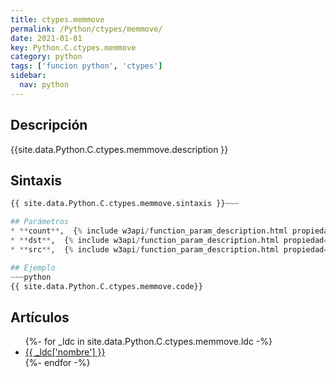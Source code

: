 ```yaml
---
title: ctypes.memmove
permalink: /Python/ctypes/memmove/
date: 2021-01-01
key: Python.C.ctypes.memmove
category: python
tags: ['funcion python', 'ctypes']
sidebar: 
  nav: python
---
```


## Descripción
{{site.data.Python.C.ctypes.memmove.description }}

## Sintaxis
~~~python
{{ site.data.Python.C.ctypes.memmove.sintaxis }}~~~

## Parámetros
* **count**,  {% include w3api/function_param_description.html propiedad=site.data.Python.C.ctypes.memmove valor="count" %}
* **dst**,  {% include w3api/function_param_description.html propiedad=site.data.Python.C.ctypes.memmove valor="dst" %}
* **src**,  {% include w3api/function_param_description.html propiedad=site.data.Python.C.ctypes.memmove valor="src" %}

## Ejemplo
~~~python
{{ site.data.Python.C.ctypes.memmove.code}}
~~~

## Artículos
<ul>
{%- for _ldc in site.data.Python.C.ctypes.memmove.ldc -%}
   <li>
       <a href="{{_ldc['url'] }}">{{ _ldc['nombre'] }}</a>
   </li>
{%- endfor -%}
</ul>
